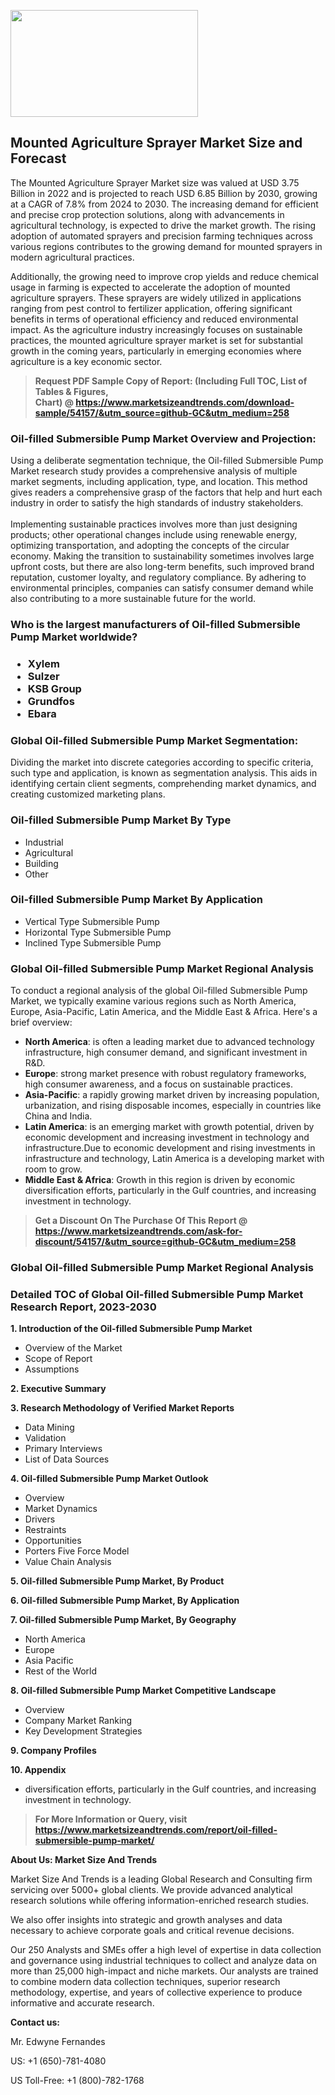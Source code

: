 <p><img class="alignnone size-medium wp-image-20088" src="https://ffe5etoiles.com/wp-content/uploads/2024/12/MST1-300x171.png" alt="" width="300" height="171" /></p><h2>Mounted Agriculture Sprayer Market Size and Forecast</h2><p>The Mounted Agriculture Sprayer Market size was valued at USD 3.75 Billion in 2022 and is projected to reach USD 6.85 Billion by 2030, growing at a CAGR of 7.8% from 2024 to 2030. The increasing demand for efficient and precise crop protection solutions, along with advancements in agricultural technology, is expected to drive the market growth. The rising adoption of automated sprayers and precision farming techniques across various regions contributes to the growing demand for mounted sprayers in modern agricultural practices.</p><p>Additionally, the growing need to improve crop yields and reduce chemical usage in farming is expected to accelerate the adoption of mounted agriculture sprayers. These sprayers are widely utilized in applications ranging from pest control to fertilizer application, offering significant benefits in terms of operational efficiency and reduced environmental impact. As the agriculture industry increasingly focuses on sustainable practices, the mounted agriculture sprayer market is set for substantial growth in the coming years, particularly in emerging economies where agriculture is a key economic sector.</p></p><blockquote id="" class=""><strong>Request PDF Sample Copy of Report: (Including Full TOC, List of Tables &amp; Figures, Chart)&nbsp;@&nbsp;<strong><a href="https://www.marketsizeandtrends.com/download-sample/54157/&utm_source=github-GC&utm_medium=258" target="_blank">https://www.marketsizeandtrends.com/download-sample/54157/&utm_source=github-GC&utm_medium=258</a></strong></strong></blockquote><h3 id="" class="">Oil-filled Submersible Pump Market&nbsp;Overview and Projection:</h3><p id="" class="">Using a deliberate segmentation technique, the Oil-filled Submersible Pump Market research study provides a comprehensive analysis of multiple market segments, including application, type, and location. This method gives readers a comprehensive grasp of the factors that help and hurt each industry in order to satisfy the high standards of industry stakeholders. <br /> <br />Implementing sustainable practices involves more than just designing products; other operational changes include using renewable energy, optimizing transportation, and adopting the concepts of the circular economy. Making the transition to sustainability sometimes involves large upfront costs, but there are also long-term benefits, such improved brand reputation, customer loyalty, and regulatory compliance. By adhering to environmental principles, companies can satisfy consumer demand while also contributing to a more sustainable future for the world.</p><h3 id="" class="">Who is the largest manufacturers of&nbsp;Oil-filled Submersible Pump Market worldwide?</h3><h3 class=""><p><ul><li>Xylem </li><li> Sulzer </li><li> KSB Group </li><li> Grundfos </li><li> Ebara</li></ul></p></h3><h3 id="" class="">Global&nbsp;Oil-filled Submersible Pump Market Segmentation:</h3><p id="" class="">Dividing the market into discrete categories according to specific criteria, such type and application, is known as segmentation analysis. This aids in identifying certain client segments, comprehending market dynamics, and creating customized marketing plans.</p><h3 id="" class="">Oil-filled Submersible Pump Market&nbsp;By Type</h3><p><p><ul><li>Industrial</li><li> Agricultural</li><li> Building</li><li> Other</p></li></ul></p></p><h3 id="" class="">Oil-filled Submersible Pump Market&nbsp;By Application</h3><p class=""><p><ul><li>Vertical Type Submersible Pump</li><li> Horizontal Type Submersible Pump</li><li> Inclined Type Submersible Pump</li></ul></p></p><h3 id="" class="">Global Oil-filled Submersible Pump Market Regional Analysis</h3><p id="" class="">To conduct a regional analysis of the global Oil-filled Submersible Pump Market, we typically examine various regions such as North America, Europe, Asia-Pacific, Latin America, and the Middle East &amp; Africa. Here's a brief overview:</p><ul><li><strong>North America</strong>: is often a leading market due to advanced technology infrastructure, high consumer demand, and significant investment in R&amp;D.</li><li><strong>Europe</strong>: strong market presence with robust regulatory frameworks, high consumer awareness, and a focus on sustainable practices.</li><li><strong>Asia-Pacific</strong>: a rapidly growing market driven by increasing population, urbanization, and rising disposable incomes, especially in countries like China and India.</li><li><strong>Latin America</strong>: is an emerging market with growth potential, driven by economic development and increasing investment in technology and infrastructure.Due to economic development and rising investments in infrastructure and technology, Latin America is a developing market with room to grow.</li><li><strong>Middle East &amp; Africa</strong>: Growth in this region is driven by economic diversification efforts, particularly in the Gulf countries, and increasing investment in technology.</li></ul><blockquote id="" class=""><strong>Get a Discount On The Purchase Of This Report @ <strong><a href="https://www.marketsizeandtrends.com/ask-for-discount/54157/&utm_source=github-GC&utm_medium=258" target="_blank">https://www.marketsizeandtrends.com/ask-for-discount/54157/&utm_source=github-GC&utm_medium=258</a></strong></strong></blockquote><h3 id="" class="">Global Oil-filled Submersible Pump Market Regional Analysis</h3><h3 id="" class="">Detailed TOC of Global Oil-filled Submersible Pump Market Research Report, 2023-2030</h3><p id="" class=""><strong>1. Introduction of the Oil-filled Submersible Pump Market</strong></p><ul><li>Overview of the Market</li><li>Scope of Report</li><li>Assumptions</li></ul><p id="" class=""><strong>2. Executive Summary</strong></p><p id="" class=""><strong>3. Research Methodology of Verified Market Reports</strong></p><ul><li>Data Mining</li><li>Validation</li><li>Primary Interviews</li><li>List of Data Sources</li></ul><p id="" class=""><strong>4. Oil-filled Submersible Pump Market Outlook</strong></p><ul><li>Overview</li><li>Market Dynamics</li><li>Drivers</li><li>Restraints</li><li>Opportunities</li><li>Porters Five Force Model</li><li>Value Chain Analysis</li></ul><p id="" class=""><strong>5. Oil-filled Submersible Pump Market, By Product</strong></p><p id="" class=""><strong>6. Oil-filled Submersible Pump Market, By Application</strong></p><p id="" class=""><strong>7. Oil-filled Submersible Pump Market, By Geography</strong></p><ul><li>North America</li><li>Europe</li><li>Asia Pacific</li><li>Rest of the World</li></ul><p id="" class=""><strong>8. Oil-filled Submersible Pump Market Competitive Landscape</strong></p><ul><li>Overview</li><li>Company Market Ranking</li><li>Key Development Strategies</li></ul><p id="" class=""><strong>9. Company Profiles</strong></p><p id="" class=""><strong>10. Appendix</strong></p><ul><li>diversification efforts, particularly in the Gulf countries, and increasing investment in technology.</li></ul><blockquote id="" class=""><strong>For More Information or Query, visit <strong><strong><a href="https://www.marketsizeandtrends.com/report/oil-filled-submersible-pump-market/" target="_blank">https://www.marketsizeandtrends.com/report/oil-filled-submersible-pump-market/</a></strong></strong></strong></blockquote><p id="" class=""><strong>About Us: Market Size And Trends</strong></p><p id="" class="">Market Size And Trends is a leading Global Research and Consulting firm servicing over 5000+ global clients. We provide advanced analytical research solutions while offering information-enriched research studies.</p><p id="" class="">We also offer insights into strategic and growth analyses and data necessary to achieve corporate goals and critical revenue decisions.</p><p id="" class="">Our 250 Analysts and SMEs offer a high level of expertise in data collection and governance using industrial techniques to collect and analyze data on more than 25,000 high-impact and niche markets. Our analysts are trained to combine modern data collection techniques, superior research methodology, expertise, and years of collective experience to produce informative and accurate research.</p><p id="" class=""><strong>Contact us:</strong></p><p id="" class="">Mr. Edwyne Fernandes</p><p id="" class="">US: +1 (650)-781-4080</p><p id="" class="">US Toll-Free: +1 (800)-782-1768</p>
